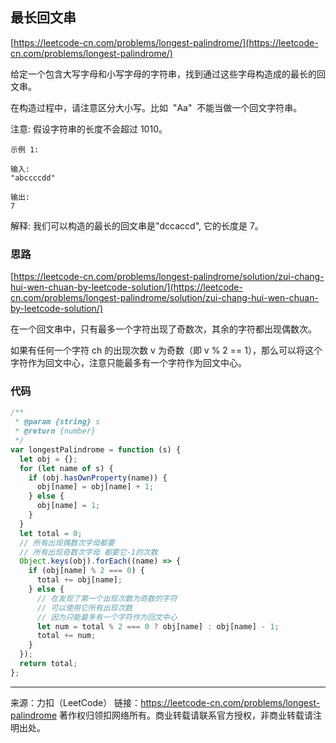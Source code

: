 ## 最长回文串

[https://leetcode-cn.com/problems/longest-palindrome/](https://leetcode-cn.com/problems/longest-palindrome/)

给定一个包含大写字母和小写字母的字符串，找到通过这些字母构造成的最长的回文串。

在构造过程中，请注意区分大小写。比如  "Aa"  不能当做一个回文字符串。

注意:
假设字符串的长度不会超过 1010。

```
示例 1:

输入:
"abccccdd"

输出:
7
```

解释:
我们可以构造的最长的回文串是"dccaccd", 它的长度是 7。

### 思路

[https://leetcode-cn.com/problems/longest-palindrome/solution/zui-chang-hui-wen-chuan-by-leetcode-solution/](https://leetcode-cn.com/problems/longest-palindrome/solution/zui-chang-hui-wen-chuan-by-leetcode-solution/)

在一个回文串中，只有最多一个字符出现了奇数次，其余的字符都出现偶数次。

如果有任何一个字符 ch 的出现次数 v 为奇数（即 v % 2 == 1），那么可以将这个字符作为回文中心，注意只能最多有一个字符作为回文中心。

### 代码

```js
/**
 * @param {string} s
 * @return {number}
 */
var longestPalindrome = function (s) {
  let obj = {};
  for (let name of s) {
    if (obj.hasOwnProperty(name)) {
      obj[name] = obj[name] + 1;
    } else {
      obj[name] = 1;
    }
  }
  let total = 0;
  // 所有出现偶数次字母都要
  // 所有出现奇数次字母 都要它-1的次数
  Object.keys(obj).forEach((name) => {
    if (obj[name] % 2 === 0) {
      total += obj[name];
    } else {
      // 在发现了第一个出现次数为奇数的字符
      // 可以使用它所有出现次数
      // 因为只能最多有一个字符作为回文中心
      let num = total % 2 === 0 ? obj[name] : obj[name] - 1;
      total += num;
    }
  });
  return total;
};
```

---

来源：力扣（LeetCode）
链接：https://leetcode-cn.com/problems/longest-palindrome
著作权归领扣网络所有。商业转载请联系官方授权，非商业转载请注明出处。
